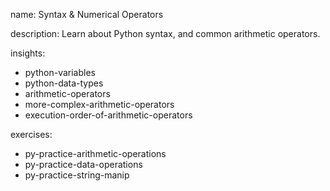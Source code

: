 name: Syntax & Numerical Operators

description: Learn about Python syntax, and common arithmetic operators.

insights:
  - python-variables
  - python-data-types
  - arithmetic-operators
  - more-complex-arithmetic-operators
  - execution-order-of-arithmetic-operators

exercises:
  - py-practice-arithmetic-operations
  - py-practice-data-operations
  - py-practice-string-manip
